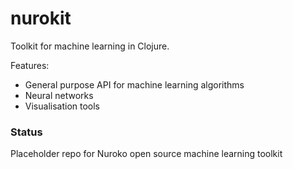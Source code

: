 nurokit
=======

Toolkit for machine learning in Clojure.

Features:

 - General purpose API for machine learning algorithms
 - Neural networks
 - Visualisation tools
 
### Status

Placeholder repo for Nuroko open source machine learning toolkit